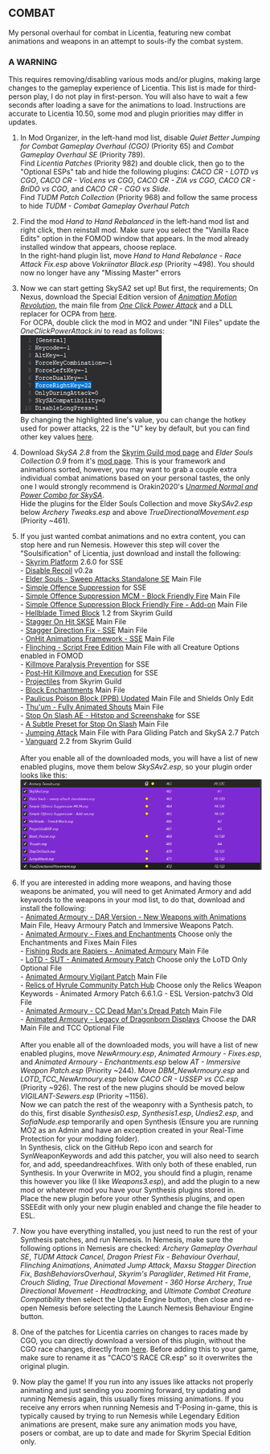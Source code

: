 ## COMBAT
My personal overhaul for combat in Licentia, featuring new combat animations and weapons in an attempt to souls-ify the combat system.

### A WARNING
This requires removing/disabling various mods and/or plugins, making large changes to the gameplay experience of Licentia. This list is made for third-person play, I do not play in first-person. You will also have to wait a few seconds after loading a save for the animations to load. Instructions are accurate to Licentia 10.50, some mod and plugin priorities may differ in updates.

1. In Mod Organizer, in the left-hand mod list, disable *Quiet Better Jumping for Combat Gameplay Overhaul (CGO)* (Priority 65) and *Combat Gameplay Overhaul SE* (Priority 789). <br> Find *Licentia Patches* (Priority 982) and double click, then go to the "Optional ESPs" tab and hide the following plugins: *CACO CR - LOTD vs CGO*, *CACO CR - VioLens vs CGO*, *CACO CR - ZIA vs CGO*, *CACO CR - BriDO vs CGO*, and *CACO CR - CGO vs Slide*. <br> Find *TUDM Patch Collection* (Priority 968) and follow the same process to hide *TUDM - Combat Gameplay Overhaul Patch*

2. Find the mod *Hand to Hand Rebalanced* in the left-hand mod list and right click, then reinstall mod. Make sure you select the "Vanilla Race Edits" option in the FOMOD window that appears. In the mod already installed window that appears, choose replace. <br> In the right-hand plugin list, move *Hand to Hand Rebalance - Race Attack Fix.esp* above *Vokriinator Black.esp* (Priority ~498). You should now no longer have any "Missing Master" errors

3. Now we can start getting SkySA2 set up! But first, the requirements; On Nexus, download the Special Edition version of [*Animation Motion Revolution*](https://www.nexusmods.com/skyrimspecialedition/mods/50258), the main file from [*One Click Power Attack*](https://www.nexusmods.com/skyrimspecialedition/mods/60878) and a DLL replacer for OCPA from [here](https://mega.nz/file/500kgB7T#vgj0I6B5rS2ViX-dkdK75_oM56NMqZVv_2f9LNQcRPw). <br> For OCPA, double click the mod in MO2 and under "INI Files" update the *OneClickPowerAttack.ini* to read as follows: <br> ![OCPA INI](https://github.com/SamsyTheUnicorn/samsytheunicorn.github.io/blob/main/combat-ocpa.png?raw=true) <br> By changing the highlighted line's value, you can change the hotkey used for power attacks, 22 is the "U" key by default, but you can find other key values [here](https://www.creationkit.com/index.php?title=Input_Script).

4. Download *SkySA 2.8* from the [Skyrim Guild mod page](https://www.skyrim-guild.com/distars-mods/skysa-2) and *Elder Souls Collection 0.9* from it's [mod page](https://www.skyrim-guild.com/elder-souls-v0-9). This is your framework and animations sorted, however, you may want to grab a couple extra individual combat animations based on your personal tastes, the only one I would strongly recommend is Orakin2020's [*Unarmed Normal and Power Combo for SkySA*](https://www.nexusmods.com/skyrimspecialedition/mods/51193). <br> Hide the plugins for the Elder Souls Collection and move *SkySAv2.esp* below *Archery Tweaks.esp* and above *TrueDirectionalMovement.esp* (Priority ~461).

5. If you just wanted combat animations and no extra content, you can stop here and run Nemesis. However this step will cover the "Soulsification" of Licentia, just download and install the following: <br> - [Skyrim Platform](https://www.nexusmods.com/skyrimspecialedition/mods/54909) 2.6.0 for SSE <br> - [Disable Recoil](https://www.nexusmods.com/skyrimspecialedition/mods/57428) v0.2a <br> - [Elder Souls - Sweep Attacks Standalone SE](https://www.nexusmods.com/skyrimspecialedition/mods/47395) Main File <br> - [Simple Offence Suppression](https://www.nexusmods.com/skyrimspecialedition/mods/41764) for SSE <br> - [Simple Offence Suppression MCM - Block Friendly Fire](https://www.nexusmods.com/skyrimspecialedition/mods/41774) Main File <br> - [Simple Offence Suppression Block Friendly Fire - Add-on](https://www.nexusmods.com/skyrimspecialedition/mods/57700) Main File <br> - [Hellblade Timed Block](https://www.skyrim-guild.com/distars-mods/hellblade-timed-block) 1.2 from Skyrim Guild <br> - [Stagger On Hit SKSE](https://www.nexusmods.com/skyrimspecialedition/mods/52498) Main File <br> - [Stagger Direction Fix - SSE](https://www.nexusmods.com/skyrimspecialedition/mods/43339) Main File <br> - [OnHit Animations Framework - SSE](https://www.nexusmods.com/skyrimspecialedition/mods/42574) Main File <br> - [Flinching - Script Free Edition](https://www.nexusmods.com/skyrimspecialedition/mods/42550) Main File with all Creature Options enabled in FOMOD <br> - [Killmove Paralysis Prevention](https://www.nexusmods.com/skyrimspecialedition/mods/65312) for SSE <br> - [Post-Hit Killmove and Execution](https://www.nexusmods.com/skyrimspecialedition/mods/65117) for SSE <br> - [Projectiles](https://www.skyrim-guild.com/distars-mods/projectiles) from Skyrim Guild <br> - [Block Enchantments](https://www.nexusmods.com/skyrimspecialedition/mods/60833) Main File <br> - [Paulicus Poison Block (PPB) Updated](https://www.nexusmods.com/skyrimspecialedition/mods/51046) Main File and Shields Only Edit <br> - [Thu'um - Fully Animated Shouts](https://www.nexusmods.com/skyrimspecialedition/mods/50559) Main File <br> - [Stop On Slash AE - Hitstop and Screenshake](https://www.nexusmods.com/skyrimspecialedition/mods/66155) for SSE <br> - [A Subtle Preset for Stop On Slash](https://www.nexusmods.com/skyrimspecialedition/mods/61471) Main File <br> - [Jumping Attack](https://www.nexusmods.com/skyrimspecialedition/mods/68043) Main File with Para Gliding Patch and SkySA 2.7 Patch <br> - [Vanguard](https://www.skyrim-guild.com/adris-projects/vanguard) 2.2 from Skyrim Guild <br> <br> After you enable all of the downloaded mods, you will have a list of new enabled plugins, move them below *SkySAv2.esp*, so your plugin order looks like this: <br> ![Combat Overhaul Plugins](https://github.com/SamsyTheUnicorn/samsytheunicorn.github.io/blob/main/combat-plugins.png?raw=true)

6. If you are interested in adding more weapons, and having those weapons be animated, you will need to get Animated Armory and add keywords to the weapons in your mod list, to do that, download and install the following: <br> - [Animated Armoury - DAR Version - New Weapons with Animations](https://www.nexusmods.com/skyrimspecialedition/mods/35978) Main File, Heavy Armoury Patch and Immersive Weapons Patch. <br> - [Animated Armoury - Fixes and Enchantments](https://www.nexusmods.com/skyrimspecialedition/mods/47213) Choose only the Enchantments and Fixes Main Files <br> - [Fishing Rods are Rapiers - Animated Armoury](https://www.nexusmods.com/skyrimspecialedition/mods/58924) Main File <br> - [LoTD - SUT - Animated Armoury Patch](https://www.nexusmods.com/skyrimspecialedition/mods/42603) Choose only the LoTD Only Optional File <br> - [Animated Armoury Vigilant Patch](https://www.nexusmods.com/skyrimspecialedition/mods/22964) Main File <br> - [Relics of Hyrule Community Patch Hub](https://www.nexusmods.com/skyrimspecialedition/mods/31935) Choose only the Relics Weapon Keywords - Animated Armory Patch 6.6.1.G - ESL Version-patchv3 Old File <br> - [Animated Armoury - CC Dead Man's Dread Patch](https://www.nexusmods.com/skyrimspecialedition/mods/30502) Main File <br> - [Animated Armoury - Legacy of Dragonborn Displays](https://www.nexusmods.com/skyrimspecialedition/mods/38813) Choose the DAR Main File and TCC Optional File <br> <br> After you enable all of the downloaded mods, you will have a list of new enabled plugins, move *NewArmoury.esp*, *Animated Armoury - Fixes.esp*, and *Animated Armoury - Enchantments.esp* below *AT - Immersive Weapon Patch.esp* (Priority ~244). Move *DBM_NewArmoury.esp* and *LOTD_TCC_NewArmoury.esp* below *CACO CR - USSEP vs CC.esp* (Priority ~926). The rest of the new plugins should be moved below *VIGILANT-Sewers.esp* (Priority ~1156). <br> Now we can patch the rest of the weaponry with a Synthesis patch, to do this, first disable *Synthesis0.esp*, *Synthesis1.esp*, *Undies2.esp*, and *SofiaNude.esp* temporarily and open Synthesis (Ensure you are running MO2 as an Admin and have an exception created in your Real-Time Protection for your modding folder). <br> In Synthesis, click on the GitHub Repo icon and search for SynWeaponKeywords and add this patcher, you will also need to search for, and add, speedandreachfixes. With only both of these enabled, run Synthesis. In your Overwrite in MO2, you should find a plugin, rename this however you like (I like *Weapons3.esp*), and add the plugin to a new mod or whatever mod you have your Synthesis plugins stored in. <br> Place the new plugin before your other Synthesis plugins, and open SSEEdit with only your new plugin enabled and change the file header to ESL.

7. Now you have everything installed, you just need to run the rest of your Synthesis patches, and run Nemesis. In Nemesis, make sure the following options in Nemesis are checked: *Archery Gameplay Overhaul SE*, *TUDM Attack Cancel*, *Dragon Priest Fix - Behaviour Overhaul*, *Flinching Animations*, *Animated Jump Attack*, *Maxsu Stagger Direction Fix*, *BashBehaviorsOverhaul*, *Skyrim's Paraglider*, *Retimed Hit Frame*, *Crouch Sliding*, *True Directional Movement - 360 Horse Archery*, *True Directional Movement - Headtracking*, and *Ultimate Combat Creature Compatibility* then select the Update Engine button, then close and re-open Nemesis before selecting the Launch Nemesis Behaviour Engine button.

8. One of the patches for Licentia carries on changes to races made by CGO, you can directly download a version of this plugin, without the CGO race changes, directly from [here](https://cdn.discordapp.com/attachments/923586633238986874/971134861618315324/CACOS_RACE_CR.esp). Before adding this to your game, make sure to rename it as "CACO'S RACE CR.esp" so it overwrites the original plugin.

9. Now play the game! If you run into any issues like attacks not properly animating and just sending you zooming forward, try updating and running Nemesis again, this usually fixes missing animations. If you receive any errors when running Nemesis and T-Posing in-game, this is typically caused by trying to run Nemesis while Legendary Edition animations are present, make sure any animation mods you have, posers or combat, are up to date and made for Skyrim Special Edition only.
